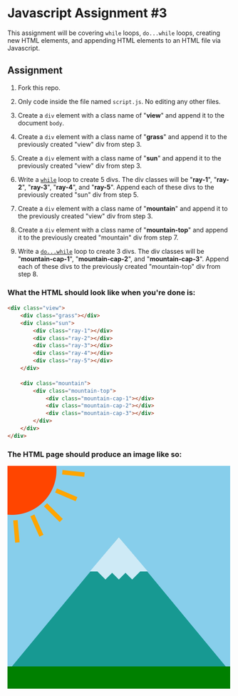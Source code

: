 # Javascript Assignment #3

This assignment will be covering `while` loops, `do...while` loops, creating new HTML elements, and appending HTML elements to an HTML file via Javascript.

## Assignment

1. Fork this repo.

1. Only code inside the file named `script.js`. No editing any other files.

1. Create a `div` element with a class name of "**view**" and append it to the document `body`.

1. Create a `div` element with a class name of "**grass**" and append it to the previously created "view" div from step 3.

1. Create a `div` element with a class name of "**sun**" and append it to the previously created "view" div from step 3.

1. Write a [`while`](https://developer.mozilla.org/en-US/docs/Web/JavaScript/Reference/Statements/while) loop to create 5 divs. The div classes will be "**ray-1**", "**ray-2**", "**ray-3**", "**ray-4**", and "**ray-5**". Append each of these divs to the previously created "sun" div from step 5.

1. Create a `div` element with a class name of "**mountain**" and append it to the previously created "view" div from step 3.

1. Create a `div` element with a class name of "**mountain-top**" and append it to the previously created "mountain" div from step 7.

1. Write a [`do...while`](https://developer.mozilla.org/en-US/docs/Web/JavaScript/Reference/Statements/do...while) loop to create 3 divs. The div classes will be "**mountain-cap-1**", "**mountain-cap-2**", and "**mountain-cap-3**". Append each of these divs to the previously created "mountain-top" div from step 8.

### What the HTML should look like when you're done is:
```HTML
<div class="view">
    <div class="grass"></div>
    <div class="sun">
        <div class="ray-1"></div>
        <div class="ray-2"></div>
        <div class="ray-3"></div>
        <div class="ray-4"></div>
        <div class="ray-5"></div>
    </div>

    <div class="mountain">
        <div class="mountain-top">
            <div class="mountain-cap-1"></div>
            <div class="mountain-cap-2"></div>
            <div class="mountain-cap-3"></div>
        </div>
    </div>
</div>
```

### The HTML page should produce an image like so:

![output](output.png)
